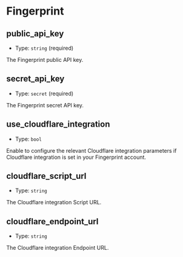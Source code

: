 
Fingerprint
===========



public_api_key
--------------

- Type: `string` (required)

The Fingerprint public API key.



secret_api_key
--------------

- Type: `secret` (required)

The Fingerprint secret API key.



use_cloudflare_integration
--------------------------

- Type: `bool` 

Enable to configure the relevant Cloudflare integration parameters if Cloudflare
integration is set in your Fingerprint account.



cloudflare_script_url
---------------------

- Type: `string` 

The Cloudflare integration Script URL.



cloudflare_endpoint_url
-----------------------

- Type: `string` 

The Cloudflare integration Endpoint URL.
